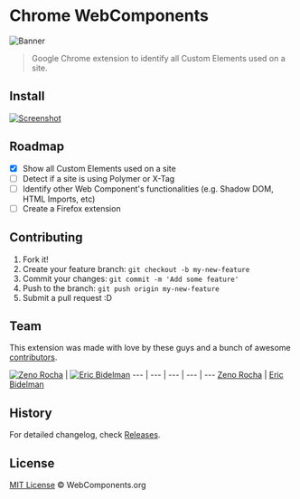 # Chrome WebComponents

![Banner](https://cloud.githubusercontent.com/assets/398893/3009132/cd9cc212-dee8-11e3-8c2b-867857a32cdf.png)

> Google Chrome extension to identify all Custom Elements used on a site.

## Install

[![Screenshot](https://cloud.githubusercontent.com/assets/398893/3009122/cdf4bf2c-dee7-11e3-95d7-14da0cd79171.png)](https://chrome.google.com/webstore/detail/web-components/filcobblndaenakhejinpjdblekilpgn)

## Roadmap

- [x] Show all Custom Elements used on a site
- [ ] Detect if a site is using Polymer or X-Tag
- [ ] Identify other Web Component's functionalities (e.g. Shadow DOM, HTML Imports, etc)
- [ ] Create a Firefox extension

## Contributing

1. Fork it!
2. Create your feature branch: `git checkout -b my-new-feature`
3. Commit your changes: `git commit -m 'Add some feature'`
4. Push to the branch: `git push origin my-new-feature`
5. Submit a pull request :D

## Team

This extension was made with love by these guys and a bunch of awesome [contributors](https://github.com/webcomponents/chrome-webcomponents/graphs/contributors).

[![Zeno Rocha](https://2.gravatar.com/avatar/e190023b66e2b8aa73a842b106920c93)](https://github.com/zenorocha) | [![Eric Bidelman](https://2.gravatar.com/avatar/e7948aac7c52b26470be80311873a398)](https://github.com/ebidel)
--- | --- | --- | --- | ---
[Zeno Rocha](https://github.com/zenorocha) | [Eric Bidelman](https://github.com/ebidel)

## History

For detailed changelog, check [Releases](https://github.com/webcomponents/chrome-webcomponents/releases).

## License

[MIT License](http://webcomponentsorg.mit-license.org/) © WebComponents.org
